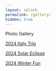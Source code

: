 ```yaml
---
layout: splash
permalink: /gallery/
hidden: true
---
```


Photo Gallery

<a href="/gallery/2024italy/">2024 Italy Trip</a>

<a href="/gallery/2024solareclipse/">2024 Solar Eclipse</a>

<a href="/gallery/2024winterfun/">2024 Winter Fun</a>
